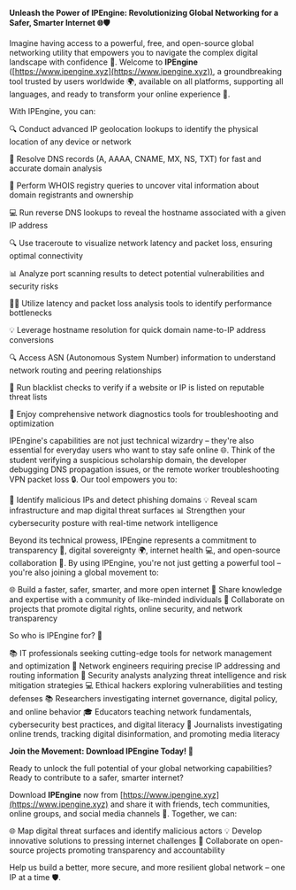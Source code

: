 **Unleash the Power of IPEngine: Revolutionizing Global Networking for a Safer, Smarter Internet 🌐🛡️**

Imagine having access to a powerful, free, and open-source global networking utility that empowers you to navigate the complex digital landscape with confidence 🚀. Welcome to **IPEngine** ([https://www.ipengine.xyz](https://www.ipengine.xyz)), a groundbreaking tool trusted by users worldwide 🌍, available on all platforms, supporting all languages, and ready to transform your online experience 🔑.

With IPEngine, you can:

🔍 Conduct advanced IP geolocation lookups to identify the physical location of any device or network

📡 Resolve DNS records (A, AAAA, CNAME, MX, NS, TXT) for fast and accurate domain analysis

🚀 Perform WHOIS registry queries to uncover vital information about domain registrants and ownership

💻 Run reverse DNS lookups to reveal the hostname associated with a given IP address

🔍 Use traceroute to visualize network latency and packet loss, ensuring optimal connectivity

📊 Analyze port scanning results to detect potential vulnerabilities and security risks

🕵️‍♀️ Utilize latency and packet loss analysis tools to identify performance bottlenecks

💡 Leverage hostname resolution for quick domain name-to-IP address conversions

🔍 Access ASN (Autonomous System Number) information to understand network routing and peering relationships

🚫 Run blacklist checks to verify if a website or IP is listed on reputable threat lists

👥 Enjoy comprehensive network diagnostics tools for troubleshooting and optimization

IPEngine's capabilities are not just technical wizardry – they're also essential for everyday users who want to stay safe online 🌐. Think of the student verifying a suspicious scholarship domain, the developer debugging DNS propagation issues, or the remote worker troubleshooting VPN packet loss 🔒. Our tool empowers you to:

🚫 Identify malicious IPs and detect phishing domains
💡 Reveal scam infrastructure and map digital threat surfaces
📊 Strengthen your cybersecurity posture with real-time network intelligence

Beyond its technical prowess, IPEngine represents a commitment to transparency 🌟, digital sovereignty 🌍, internet health 💻, and open-source collaboration 🔗. By using IPEngine, you're not just getting a powerful tool – you're also joining a global movement to:

🌐 Build a faster, safer, smarter, and more open internet
💬 Share knowledge and expertise with a community of like-minded individuals
🔀 Collaborate on projects that promote digital rights, online security, and network transparency

So who is IPEngine for? 🤔

📚 IT professionals seeking cutting-edge tools for network management and optimization
🎯 Network engineers requiring precise IP addressing and routing information
👥 Security analysts analyzing threat intelligence and risk mitigation strategies
💻 Ethical hackers exploring vulnerabilities and testing defenses
📚 Researchers investigating internet governance, digital policy, and online behavior
🎓 Educators teaching network fundamentals, cybersecurity best practices, and digital literacy
📰 Journalists investigating online trends, tracking digital disinformation, and promoting media literacy

**Join the Movement: Download IPEngine Today! 🚀**

Ready to unlock the full potential of your global networking capabilities? Ready to contribute to a safer, smarter internet?

Download **IPEngine** now from [https://www.ipengine.xyz](https://www.ipengine.xyz) and share it with friends, tech communities, online groups, and social media channels 📢. Together, we can:

🌐 Map digital threat surfaces and identify malicious actors
💡 Develop innovative solutions to pressing internet challenges
🔗 Collaborate on open-source projects promoting transparency and accountability

Help us build a better, more secure, and more resilient global network – one IP at a time 🛡️.